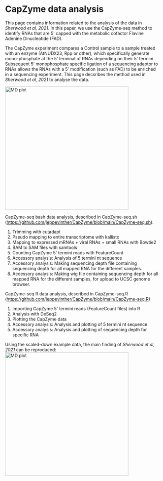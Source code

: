 # CapZyme data analysis
This page contains information related to the analysis of the data in _Sherwood et al, 2021_. In this paper, we use the CapZyme-seq method to identify RNAs that are 5' capped with the metabolic cofactor Flavine Adenine Dinucleotide (FAD).

The CapZyme experiment compares a Control sample to a sample treated with an enzyme (AtNUDX23, Rpp or other), which specifically generate mono-phosphate at the 5’ terminal of RNAs depending on their 5' termini. Subsequent 5’ monophosphate specific ligation of a sequencing adaptor to RNAs allows the RNAs with a 5' modification (such as FAD) to be enriched in a sequencing experiment. This page decsribes the method used in _Sherwood et al, 2021_ to analyse the data.

<img width="400" alt="MD plot" src="https://user-images.githubusercontent.com/42373129/126970748-336ac8fd-cec4-4ba5-b63a-72f0b5e56ac3.png">

CapZyme-seq bash data analysis, described in CapZyme-seq.sh (https://github.com/jeppevinther/CapZyme/blob/main/CapZyme-seq.sh):

1. Trimming with cutadapt
2. Pseudo mapping to entire transcriptome with kallisto
3. Mapping to expressed mRNAs + viral RNAs + small RNAs with Bowtie2
4. BAM to SAM files with samtools
5. Counting CapZyme 5' termini reads with FeatureCount
6. Accessory analysis: Analysis of 5 termini nt sequence
7. Accessory analysis: Making sequencing depth file containing sequencing depth for all mapped RNA for the different samples.
8. Accessory analysis: Making wig file containing sequencing depth for all mapped RNA for the different samples, for upload to UCSC genome browser.

CapZyme-seq R data analysis, described in CapZyme-seq.R (https://github.com/jeppevinther/CapZyme/blob/main/CapZyme-seq.R)

1. Importing CapZyme 5' termini reads (FeatureCount files) into R
2. Analysis with DeSeq2
3. Plotting the CapZyme data
4. Accessory analysis: Analysis and plotting of 5 termini nt sequence
5. Accessory analysis: Analysis and plotting of sequencing depth for specific RNA

Using the scaled-down example data, the main finding of _Sherwood et al, 2021_ can be reproduced:
<img width="400" alt="MD plot" src="https://user-images.githubusercontent.com/42373129/127151633-de031479-0f8e-4624-b9f8-92cbc7f3165f.png">


